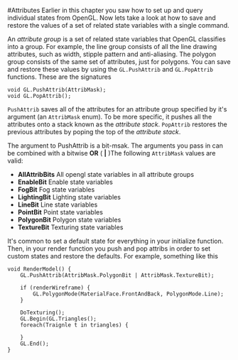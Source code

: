 #Attributes
Earlier in this chapter you saw how to set up and query individual states from OpenGL. Now lets take a look at how to save and restore the values of a set of related state variables with a single command.

An _attribute group_ is a set of related state variables that OpenGL classifies into a group. For example, the line group consists of all the line drawing attributes, such as width, stipple pattern and anti-aliasing. The polygon group consists of the same set of attributes, just for polygons. You can save and restore these values by using the ```GL.PushAttrib``` and ```GL.PopAttrib``` functions. These are the signatures

```
void GL.PushAttrib(AttribMask);
void GL.PopAttrib();
```

```PushAttrib``` saves all of the attributes for an attribute group specified by it's argument (an ```AttribMask``` enum). To be more specific, it pushes all the attributes onto a stack known as the _attribute stack_. ```PopAttrib``` restores the previous attributes by poping the top of the _attribute stack_. 

The argument to PushAttrib is a bit-msak. The arguments you pass in can be combined with a bitwise __OR__ ( __|__ )The following ```AttribMask``` values are valid:

* __AllAttribBits__ All opengl state variables in all attribute groups
* __EnableBit__ Enable state variables
* __FogBit__ Fog state variables
* __LightingBit__ Lighting state variables
* __LineBit__ Line state variables
* __PointBit__ Point state variables
* __PolygonBit__ Polygon state variables
* __TextureBit__ Texturing state variables

It's common to set a default state for everything in your initialize function. Then, in your render function you push and pop attribs in order to set custom states and restore the defaults. For example, something like this

```
void RenderModel() {
    GL.PushAttrib(AttribMask.PolygonBit | AttribMask.TextureBit);
    
    if (renderWireframe) {
        GL.PolygonMode(MaterialFace.FrontAndBack, PolygonMode.Line);
    }
    
    DoTexturing();
    GL.Begin(GL.Triangles();
    foreach(Traignle t in triangles) {
    
    }
    GL.End();
}
```